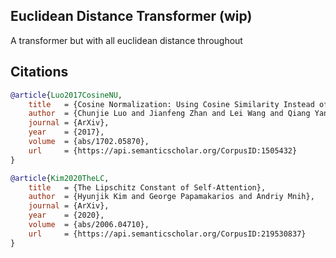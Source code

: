 ## Euclidean Distance Transformer (wip)

A transformer but with all euclidean distance throughout

## Citations

```bibtex
@article{Luo2017CosineNU,
    title   = {Cosine Normalization: Using Cosine Similarity Instead of Dot Product in Neural Networks},
    author  = {Chunjie Luo and Jianfeng Zhan and Lei Wang and Qiang Yang},
    journal = {ArXiv},
    year    = {2017},
    volume  = {abs/1702.05870},
    url     = {https://api.semanticscholar.org/CorpusID:1505432}
}
```

```bibtex
@article{Kim2020TheLC,
    title   = {The Lipschitz Constant of Self-Attention},
    author  = {Hyunjik Kim and George Papamakarios and Andriy Mnih},
    journal = {ArXiv},
    year    = {2020},
    volume  = {abs/2006.04710},
    url     = {https://api.semanticscholar.org/CorpusID:219530837}
}
```
